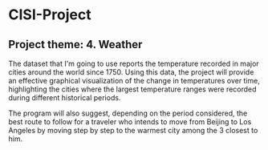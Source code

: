 # CISI-Project
## Project theme: 4. Weather
The dataset that I'm going to use reports the temperature recorded in major cities around the world since 1750. Using this data, the project will provide an effective graphical visualization of the change in temperatures over time, highlighting the cities where the largest temperature ranges were recorded during different historical periods.

The program will also suggest, depending on the period considered, the best route to follow for a traveler who intends to move from Beijing to Los Angeles by moving step by step to the warmest city among the 3 closest to him.